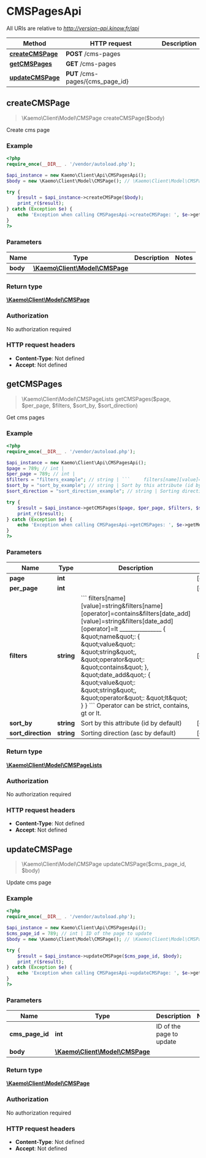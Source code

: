 # CMSPagesApi

All URIs are relative to *http://version-api.kinow.fr/api*

Method | HTTP request | Description
------------- | ------------- | -------------
[**createCMSPage**](#createCMSPage) | **POST** /cms-pages | 
[**getCMSPages**](#getCMSPages) | **GET** /cms-pages | 
[**updateCMSPage**](#updateCMSPage) | **PUT** /cms-pages/{cms_page_id} | 


## **createCMSPage**
> \Kaemo\Client\Model\CMSPage createCMSPage($body)



Create cms page

### Example
```php
<?php
require_once(__DIR__ . '/vendor/autoload.php');

$api_instance = new Kaemo\Client\Api\CMSPagesApi();
$body = new \Kaemo\Client\Model\CMSPage(); // \Kaemo\Client\Model\CMSPage | 

try {
    $result = $api_instance->createCMSPage($body);
    print_r($result);
} catch (Exception $e) {
    echo 'Exception when calling CMSPagesApi->createCMSPage: ', $e->getMessage(), PHP_EOL;
}
?>
```

### Parameters

Name | Type | Description  | Notes
------------- | ------------- | ------------- | -------------
 **body** | [**\Kaemo\Client\Model\CMSPage**](#\Kaemo\Client\Model\CMSPage)|  |

### Return type

[**\Kaemo\Client\Model\CMSPage**](#CMSPage)

### Authorization

No authorization required

### HTTP request headers

 - **Content-Type**: Not defined
 - **Accept**: Not defined

## **getCMSPages**
> \Kaemo\Client\Model\CMSPageLists getCMSPages($page, $per_page, $filters, $sort_by, $sort_direction)



Get cms pages

### Example
```php
<?php
require_once(__DIR__ . '/vendor/autoload.php');

$api_instance = new Kaemo\Client\Api\CMSPagesApi();
$page = 789; // int | 
$per_page = 789; // int | 
$filters = "filters_example"; // string | ```     filters[name][value]=string&filters[name][operator]=contains&filters[date_add][value]=string&filters[date_add][operator]=lt     _______________      {     \"name\": {     \"value\": \"string\",     \"operator\": \"contains\"     },     \"date_add\": {     \"value\": \"string\",     \"operator\": \"lt\"     }     } ```     Operator can be strict, contains, gt or lt.
$sort_by = "sort_by_example"; // string | Sort by this attribute (id by default)
$sort_direction = "sort_direction_example"; // string | Sorting direction (asc by default)

try {
    $result = $api_instance->getCMSPages($page, $per_page, $filters, $sort_by, $sort_direction);
    print_r($result);
} catch (Exception $e) {
    echo 'Exception when calling CMSPagesApi->getCMSPages: ', $e->getMessage(), PHP_EOL;
}
?>
```

### Parameters

Name | Type | Description  | Notes
------------- | ------------- | ------------- | -------------
 **page** | **int**|  | [optional]
 **per_page** | **int**|  | [optional]
 **filters** | **string**| &#x60;&#x60;&#x60;     filters[name][value]&#x3D;string&amp;filters[name][operator]&#x3D;contains&amp;filters[date_add][value]&#x3D;string&amp;filters[date_add][operator]&#x3D;lt     _______________      {     \&quot;name\&quot;: {     \&quot;value\&quot;: \&quot;string\&quot;,     \&quot;operator\&quot;: \&quot;contains\&quot;     },     \&quot;date_add\&quot;: {     \&quot;value\&quot;: \&quot;string\&quot;,     \&quot;operator\&quot;: \&quot;lt\&quot;     }     } &#x60;&#x60;&#x60;     Operator can be strict, contains, gt or lt. | [optional]
 **sort_by** | **string**| Sort by this attribute (id by default) | [optional]
 **sort_direction** | **string**| Sorting direction (asc by default) | [optional]

### Return type

[**\Kaemo\Client\Model\CMSPageLists**](#CMSPageLists)

### Authorization

No authorization required

### HTTP request headers

 - **Content-Type**: Not defined
 - **Accept**: Not defined

## **updateCMSPage**
> \Kaemo\Client\Model\CMSPage updateCMSPage($cms_page_id, $body)



Update cms page

### Example
```php
<?php
require_once(__DIR__ . '/vendor/autoload.php');

$api_instance = new Kaemo\Client\Api\CMSPagesApi();
$cms_page_id = 789; // int | ID of the page to update
$body = new \Kaemo\Client\Model\CMSPage(); // \Kaemo\Client\Model\CMSPage | 

try {
    $result = $api_instance->updateCMSPage($cms_page_id, $body);
    print_r($result);
} catch (Exception $e) {
    echo 'Exception when calling CMSPagesApi->updateCMSPage: ', $e->getMessage(), PHP_EOL;
}
?>
```

### Parameters

Name | Type | Description  | Notes
------------- | ------------- | ------------- | -------------
 **cms_page_id** | **int**| ID of the page to update |
 **body** | [**\Kaemo\Client\Model\CMSPage**](#\Kaemo\Client\Model\CMSPage)|  |

### Return type

[**\Kaemo\Client\Model\CMSPage**](#CMSPage)

### Authorization

No authorization required

### HTTP request headers

 - **Content-Type**: Not defined
 - **Accept**: Not defined

